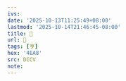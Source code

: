 ```yaml
---
ivs:
date: '2025-10-13T11:25:49+08:00'
lastmod: '2025-10-14T21:46:45-08:00'
title: 󰊈
url: 󰊈
tags: [亨]
hex: '4EA8'
src: DCCV
note:
---
```

